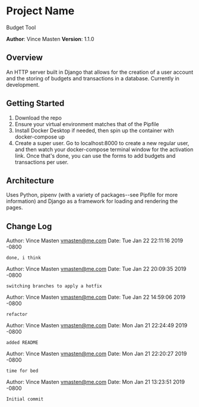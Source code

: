 # Project Name
Budget Tool

**Author**: Vince Masten
**Version**: 1.1.0

## Overview
An HTTP server built in Django that allows for the creation of a user account and the storing of budgets and transactions in a database. Currently in development.

## Getting Started
1. Download the repo
1. Ensure your virtual environment matches that of the Pipfile
1. Install Docker Desktop if needed, then spin up the container with docker-compose up
1. Create a super user. Go to localhost:8000 to create a new regular user, and then watch your docker-compose terminal window for the activation link. Once that's done, you can use the forms to add budgets and transactions per user.

## Architecture
Uses Python, pipenv (with a variety of packages--see Pipfile for more information) and Django as a framework for loading and rendering the pages.

## Change Log

Author: Vince Masten <vmasten@me.com>
Date:   Tue Jan 22 22:11:16 2019 -0800

    done, i think

Author: Vince Masten <vmasten@me.com>
Date:   Tue Jan 22 20:09:35 2019 -0800

    switching branches to apply a hotfix

Author: Vince Masten <vmasten@me.com>
Date:   Tue Jan 22 14:59:06 2019 -0800

    refactor

Author: Vince Masten <vmasten@me.com>
Date:   Mon Jan 21 22:24:49 2019 -0800

    added README

Author: Vince Masten <vmasten@me.com>
Date:   Mon Jan 21 22:20:27 2019 -0800

    time for bed

Author: Vince Masten <vmasten@me.com>
Date:   Mon Jan 21 13:23:51 2019 -0800

    Initial commit
